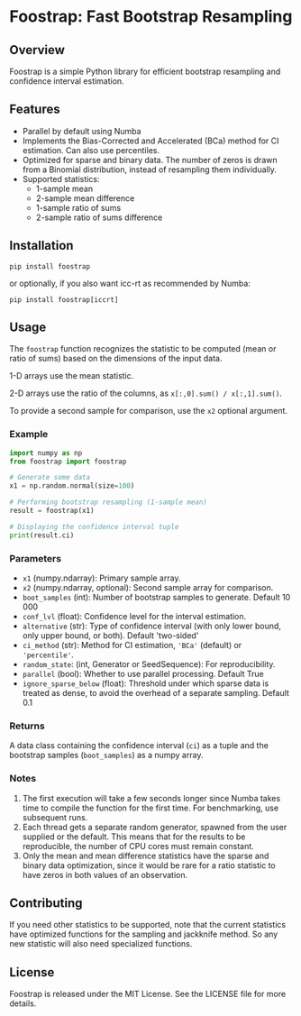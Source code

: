 # Foostrap: Fast Bootstrap Resampling

## Overview
Foostrap is a simple Python library for efficient bootstrap resampling and confidence interval estimation.

## Features

- Parallel by default using Numba
- Implements the Bias-Corrected and Accelerated (BCa) method for CI estimation. Can also use percentiles.
- Optimized for sparse and binary data. The number of zeros is drawn from a Binomial distribution, instead of resampling them individually.
- Supported statistics:
    - 1-sample mean
    - 2-sample mean difference
    - 1-sample ratio of sums
    - 2-sample ratio of sums difference

## Installation

```
pip install foostrap
```

or optionally, if you also want icc-rt as recommended by Numba:

```
pip install foostrap[iccrt]
```

## Usage

The `foostrap` function recognizes the statistic to be computed (mean or ratio of sums) based on the dimensions of the input data.

1-D arrays use the mean statistic.

2-D arrays use the ratio of the columns, as `x[:,0].sum() / x[:,1].sum()`.

To provide a second sample for comparison, use the `x2` optional argument.

### Example

```python
import numpy as np
from foostrap import foostrap

# Generate some data
x1 = np.random.normal(size=100)

# Performing bootstrap resampling (1-sample mean)
result = foostrap(x1)

# Displaying the confidence interval tuple
print(result.ci)
```

### Parameters

- `x1` (numpy.ndarray): Primary sample array.
- `x2` (numpy.ndarray, optional): Second sample array for comparison.
- `boot_samples` (int): Number of bootstrap samples to generate. Default 10 000
- `conf_lvl` (float): Confidence level for the interval estimation.
- `alternative` (str): Type of confidence interval (with only lower bound, only upper bound, or both). Default 'two-sided'
- `ci_method` (str): Method for CI estimation, `'BCa'` (default) or `'percentile'`.
- `random_state`: (int, Generator or SeedSequence): For reproducibility.
- `parallel` (bool): Whether to use parallel processing. Default True
- `ignore_sparse_below` (float): Threshold under which sparse data is treated as dense, to avoid the overhead of a separate sampling. Default 0.1

### Returns

A data class containing the confidence interval (`ci`) as a tuple and the bootstrap samples (`boot_samples`) as a numpy array.

### Notes
1. The first execution will take a few seconds longer since Numba takes time to compile the function for the first time. For benchmarking, use subsequent runs.
2. Each thread gets a separate random generator, spawned from the user supplied or the default. This means that for the results to be reproducible, the number of CPU cores must remain constant.
3. Only the mean and mean difference statistics have the sparse and binary data optimization, since it would be rare for a ratio statistic to have zeros in both values of an observation.

## Contributing

If you need other statistics to be supported, note that the current statistics have optimized functions for the sampling and jackknife method. So any new statistic will also need specialized functions.

## License

Foostrap is released under the MIT License. See the LICENSE file for more details.

